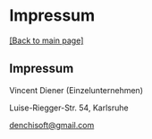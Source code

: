 # Impressum

[\[Back to main page\]](https://denchisoft.github.io/)

## Impressum

Vincent Diener (Einzelunternehmen)

Luise-Riegger-Str. 54, Karlsruhe

denchisoft@gmail.com
